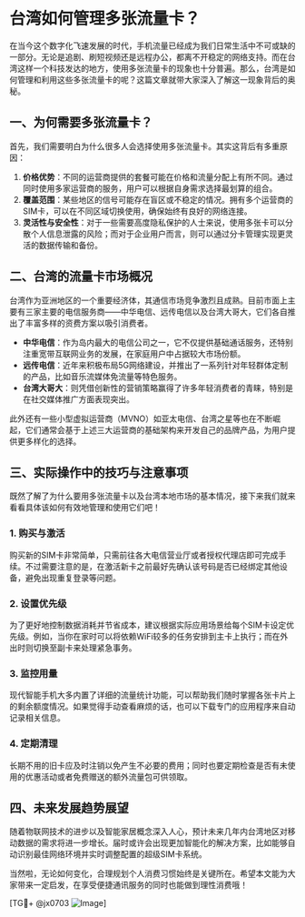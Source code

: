 # 台湾如何管理多张流量卡？

在当今这个数字化飞速发展的时代，手机流量已经成为我们日常生活中不可或缺的一部分。无论是追剧、刷短视频还是远程办公，都离不开稳定的网络支持。而在台湾这样一个科技发达的地方，使用多张流量卡的现象也十分普遍。那么，台湾是如何管理和利用这些多张流量卡的呢？这篇文章就带大家深入了解这一现象背后的奥秘。

## 一、为何需要多张流量卡？

首先，我们需要明白为什么很多人会选择使用多张流量卡。其实这背后有多重原因：

1. **价格优势**：不同的运营商提供的套餐可能在价格和流量分配上有所不同。通过同时使用多家运营商的服务，用户可以根据自身需求选择最划算的组合。
2. **覆盖范围**：某些地区的信号可能存在盲区或不稳定的情况。拥有多个运营商的SIM卡，可以在不同区域切换使用，确保始终有良好的网络连接。
3. **灵活性与安全性**：对于一些需要高度隐私保护的人士来说，使用多张卡可以分散个人信息泄露的风险；而对于企业用户而言，则可以通过分卡管理实现更灵活的数据传输和备份。

## 二、台湾的流量卡市场概况

台湾作为亚洲地区的一个重要经济体，其通信市场竞争激烈且成熟。目前市面上主要有三家主要的电信服务商——中华电信、远传电信以及台湾大哥大，它们各自推出了丰富多样的资费方案以吸引消费者。

- **中华电信**：作为岛内最大的电信公司之一，它不仅提供基础通话服务，还特别注重宽带互联网业务的发展，在家庭用户中占据较大市场份额。
- **远传电信**：近年来积极布局5G网络建设，并推出了一系列针对年轻群体定制的产品，比如音乐流媒体免流量等特色服务。
- **台湾大哥大**：则凭借创新性的营销策略赢得了许多年轻消费者的青睐，特别是在社交媒体推广方面表现突出。

此外还有一些小型虚拟运营商（MVNO）如亚太电信、台湾之星等也在不断崛起，它们通常会基于上述三大运营商的基础架构来开发自己的品牌产品，为用户提供更多样化的选择。

## 三、实际操作中的技巧与注意事项

既然了解了为什么要用多张流量卡以及台湾本地市场的基本情况，接下来我们就来看看具体该如何有效地管理和使用它们吧！

### 1. 购买与激活

购买新的SIM卡非常简单，只需前往各大电信营业厅或者授权代理店即可完成手续。不过需要注意的是，在激活新卡之前最好先确认该号码是否已经绑定其他设备，避免出现重复登录等问题。

### 2. 设置优先级

为了更好地控制数据消耗并节省成本，建议根据实际应用场景给每个SIM卡设定优先级。例如，当你在家时可以将依赖WiFi较多的任务安排到主卡上执行；而在外出时则切换至副卡来处理紧急事务。

### 3. 监控用量

现代智能手机大多内置了详细的流量统计功能，可以帮助我们随时掌握各张卡片上的剩余额度情况。如果觉得手动查看麻烦的话，也可以下载专门的应用程序来自动记录相关信息。

### 4. 定期清理

长期不用的旧卡应及时注销以免产生不必要的费用；同时也要定期检查是否有未使用的优惠活动或者免费赠送的额外流量包可供领取。

## 四、未来发展趋势展望

随着物联网技术的进步以及智能家居概念深入人心，预计未来几年内台湾地区对移动数据的需求将进一步增长。届时或许会出现更加智能化的解决方案，比如能够自动识别最佳网络环境并实时调整配置的超级SIM卡系统。

当然啦，无论如何变化，合理规划个人消费习惯始终是关键所在。希望本文能为大家带来一定启发，在享受便捷通讯服务的同时也能做到理性消费哦！

[TG💪+ @jx0703 ![Image](https://github.com/user-attachments/assets/dbca1d08-cadb-493c-b0ec-ad6f7a83f270)]